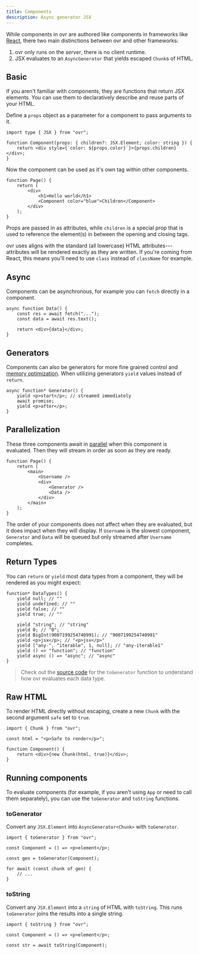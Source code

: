 ```yaml
---
title: Components
description: Async generator JSX
---
```


While components in ovr are authored like components in frameworks like [React](https://react.dev/), there two main distinctions between ovr and other frameworks:

1. ovr only runs on the _server_, there is no client runtime.
2. JSX evaluates to an `AsyncGenerator` that yields escaped `Chunk`s of HTML.

## Basic

If you aren't familiar with components, they are functions that return JSX elements. You can use them to declaratively describe and reuse parts of your HTML.

Define a `props` object as a parameter for a component to pass arguments to it.

```tsx
import type { JSX } from "ovr";

function Component(props: { children?: JSX.Element; color: string }) {
	return <div style={`color: ${props.color}`}>{props.children}</div>;
}
```

Now the component can be used as it's own tag within other components.

```tsx
function Page() {
	return (
		<div>
			<h1>Hello world</h1>
			<Component color="blue">Children</Component>
		</div>
	);
}
```

Props are passed in as attributes, while `children` is a special prop that is used to reference the element(s) in between the opening and closing tags.

ovr uses aligns with the standard (all lowercase) HTML attributes---attributes will be rendered exactly as they are written. If you're coming from React, this means you'll need to use `class` instead of `className` for example.

## Async

Components can be asynchronous, for example you can `fetch` directly in a component.

```tsx
async function Data() {
	const res = await fetch("...");
	const data = await res.text();

	return <div>{data}</div>;
}
```

## Generators

Components can also be generators for more fine grained control and [memory optimization](/demo/memory). When utilizing generators `yield` values instead of `return`.

```tsx
async function* Generator() {
	yield <p>start</p>; // streamed immediately
	await promise;
	yield <p>after</p>;
}
```

## Parallelization

These three components await in [parallel](/demo/parallel) when this component is evaluated. Then they will stream in order as soon as they are ready.

```tsx
function Page() {
	return (
		<main>
			<Username />
			<div>
				<Generator />
				<Data />
			</div>
		</main>
	);
}
```

The order of your components does not affect when they are evaluated, but it does impact when they will display. If `Username` is the slowest component, `Generator` and `Data` will be queued but only streamed after `Username` completes.

## Return Types

You can `return` or `yield` most data types from a component, they will be rendered as you might expect:

```tsx
function* DataTypes() {
	yield null; // ""
	yield undefined; // ""
	yield false; // ""
	yield true; // ""

	yield "string"; // "string"
	yield 0; // "0";
	yield BigInt(9007199254740991); // "9007199254740991"
	yield <p>jsx</p>; // "<p>jsx</p>"
	yield ["any-", "iterable", 1, null]; // "any-iterable1"
	yield () => "function"; // "function"
	yield async () => "async"; // "async"
}
```

> Check out the [source code](https://github.com/rossrobino/ovr/blob/main/packages/ovr/src/jsx/index.ts) for the `toGenerator` function to understand how ovr evaluates each data type.

## Raw HTML

To render HTML directly without escaping, create a new `Chunk` with the second argument `safe` set to `true`.

```tsx
import { Chunk } from "ovr";

const html = "<p>Safe to render</p>";

function Component() {
	return <div>{new Chunk(html, true)}</div>;
}
```

## Running components

To evaluate components (for example, if you aren't using `App` or need to call them separately), you can use the `toGenerator` and `toString` functions.

### toGenerator

Convert any `JSX.Element` into `AsyncGenerator<Chunk>` with `toGenerator`.

```tsx
import { toGenerator } from "ovr";

const Component = () => <p>element</p>;

const gen = toGenerator(Component);

for await (const chunk of gen) {
	// ...
}
```

### toString

Convert any `JSX.Element` into a `string` of HTML with `toString`. This runs `toGenerator` joins the results into a single string.

```tsx
import { toString } from "ovr";

const Component = () => <p>element</p>;

const str = await toString(Component);
```
